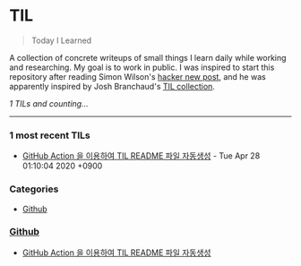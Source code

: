 # TIL
> Today I Learned

A collection of concrete writeups of small things I learn daily while working
and researching. My goal is to work in public. I was inspired to start this
repository after reading Simon Wilson's [hacker new post][1], and he was
apparently inspired by Josh Branchaud's [TIL collection][2].


_1 TILs and counting..._

---

### 1 most recent TILs

- [GitHub Action 을 이용하여 TIL README 파일 자동생성](Github/auto-generating-til-readme-via-github-action.md) - Tue Apr 28 01:10:04 2020 +0900

### Categories

- [Github](#Github)

### [Github](#Github)
- [GitHub Action 을 이용하여 TIL README 파일 자동생성](Github/auto-generating-til-readme-via-github-action.md)

[1]: https://simonwillison.net/2020/Apr/20/self-rewriting-readme/
[2]: https://github.com/jbranchaud/til

